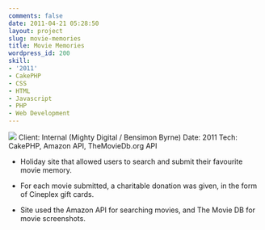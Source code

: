 ```yaml
---
comments: false
date: 2011-04-21 05:28:50
layout: project
slug: movie-memories
title: Movie Memories
wordpress_id: 200
skill:
- '2011'
- CakePHP
- CSS
- HTML
- Javascript
- PHP
- Web Development
---
```


![](http://ruten.ca/wp-content/uploads/2012/03/movie-memories-cropped.jpg)
Client: Internal (Mighty Digital / Bensimon Byrne)
Date: 2011
Tech: CakePHP, Amazon API, TheMovieDb.org API



	
  * Holiday site that allowed users to search and submit their favourite movie memory.

	
  * For each movie submitted, a charitable donation was given, in the form of Cineplex gift cards.

	
  * Site used the Amazon API for searching movies, and The Movie DB for movie screenshots.


